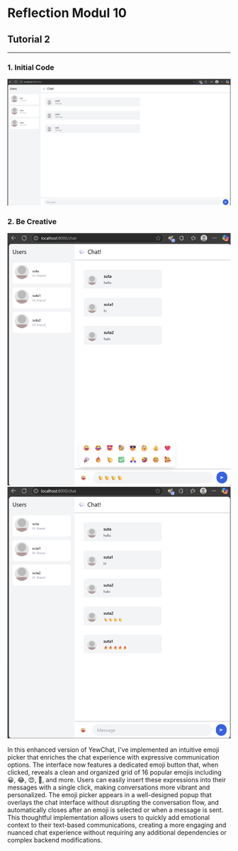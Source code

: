 # Reflection Modul 10
## Tutorial 2
---

### 1. Initial Code

![chat](chat.png)

### 2. Be Creative

![alt text](image1.png)
![alt text](image-1.png)

In this enhanced version of YewChat, I've implemented an intuitive emoji picker that enriches the chat experience with expressive communication options. The interface now features a dedicated emoji button that, when clicked, reveals a clean and organized grid of 16 popular emojis including 😀, 😂, 😍, 🥳, and more. Users can easily insert these expressions into their messages with a single click, making conversations more vibrant and personalized. The emoji picker appears in a well-designed popup that overlays the chat interface without disrupting the conversation flow, and automatically closes after an emoji is selected or when a message is sent. This thoughtful implementation allows users to quickly add emotional context to their text-based communications, creating a more engaging and nuanced chat experience without requiring any additional dependencies or complex backend modifications.